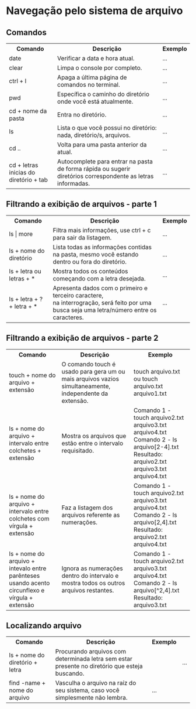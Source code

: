 <h1> Navegação pelo sistema de arquivo </h1>

<h2> Comandos </h2>

<div align="center">
    <table>
    <tr>
        <th> Comando </th>
        <th> Descrição </th>
        <th> Exemplo </th>
    </tr>
    <tr>
        <td> date </td>
        <td> Verificar a data e hora atual. </td>
        <td> ... </td>
    </tr>
    <tr>
        <td> clear </td>
        <td> Limpa o console por completo. </td>
        <td> ... </td>
    </tr>
    <tr>
        <td> ctrl + l </td>
        <td> Apaga a última página de comandos no terminal. </td>
        <td> ... </td>
    <tr>
        <td> pwd </td>
        <td> Específica o caminho do diretório onde você está atualmente. </td>
        <td> ... </td>
    </tr>
    <tr>
        <td> cd + nome da pasta </td>
        <td> Entra no diretório. 
        <td> ... </td>
    </td>
    <tr>
        <td> ls </td>
        <td> Lista o que você possui no diretório: nada, diretório/s, arquivos. </td>
        <td> ... </td>
    </tr>
    <tr>
        <td> cd .. </td>
        <td> Volta para uma pasta anterior da atual.
        <td> ... </td>
    </tr>
    <tr>
        <td> cd + letras inicias do diretório + tab </td>
        <td> Autocomplete para entrar na pasta de forma rápida ou sugerir diretórios correspondente as letras informadas. </td>
        <td> ... </td>
    </tr>
    </table>
</div>

<h2> Filtrando a exibição de arquivos - parte 1 </h2>

<div align="center">
    <table>
        <tr>
            <th> Comando </th>
            <th> Descrição </th>
            <th> Exemplo </th>
        </tr>
        <tr>
            <td> ls | more </td>
            <td> Filtra mais informações, use ctrl + c para sair da listagem. </td>
            <td> ... </td>
        </tr>
        <tr>
            <td> ls + nome do diretório </td>
            <td> Lista todas as informações contidas na pasta, mesmo você estando dentro ou fora do diretório. </td>
            <td> ... </td>
        </tr>
        <tr>
            <td> ls + letra ou letras + * </td>
            <td> Mostra todos os conteúdos começando com a letra desejada. </td>
            <td> ... </td>
        </tr>
        <tr>
            <td> ls + letra + ? + letra + * </td>
            <td> Apresenta dados com o primeiro e terceiro caractere, <br> na interrogração, será feito por uma busca seja uma letra/número entre os caracteres. </td>
            <td> ... </td>
        </tr>
    </table>
</div>

<h2> Filtrando a exibição de arquivos - parte 2 </h2>

<div align="center">
    <table>
        <tr>
            <th> Comando </th>
            <th> Descrição </th>
            <th> Exemplo </th>
        </tr>
        <tr>
            <td> touch + nome do arquivo + extensão </td>
            <td> O comando touch é usado para gera um ou mais arquivos vazios simultaneamente, independente da extensão. </td>
            <td> touch arquivo.txt ou touch arquivo.txt arquivo1.txt </td>
        </tr>
        <tr>
            <td> ls + nome do arquivo + intervalo entre colchetes + extensão </td>
            <td> Mostra os arquivos que estão entre o intervalo requisitado. </td>
            <td> Comando 1 - touch arquivo2.txt arquivo3.txt arquivo4.txt <br>
            Comando 2 - ls arquivo[2-4].txt <br>
            Resultado: arquivo2.txt arquivo3.txt arquivo4.txt </td>
            </td>
        </tr>
        <tr>
            <td> ls + nome do arquivo + intervalo entre colchetes com vírgula + extensão </td>
            <td> Faz a listagem dos arquivos referente as numerações. </td>
            <td> Comando 1 - touch arquivo2.txt arquivo3.txt arquivo4.txt <br>
            Comando 2 - ls arquivo[2,4].txt <br>
            Resultado: arquivo2.txt arquivo4.txt </td>
        </tr>
        <tr>
            <td> ls + nome do arquivo + intevalo entre parênteses usando acento circunflexo e vírgula + extensão </td>
            <td> Ignora as numerações dentro do intervalo e mostra todos os outros arquivos restantes. </td>
            <td> Comando 1 - touch arquivo2.txt arquivo3.txt arquivo4.txt <br>
            Comando 2 - ls arquivo[^2,4].txt <br>
            Resultado: arquivo3.txt </td>
        </tr>
    </table>
</div>

<h2> Localizando arquivo </h2>

<div align="center">
    <table>
        <tr>
            <th> Comando </th>
            <th> Descrição </th>
            <th> Exemplo </th>
        </tr>
        <tr>
            <td> ls + nome do diretório + letra </td>
            <td> Procurando arquivos com determinada letra sem estar presente no diretório que esteja buscando. <td>
            <td> ... </td>
        </tr>
        <tr>
            <td> find -name + nome do arquivo </td> 
            <td> Vasculha o arquivo na raíz do seu sistema, caso você simplesmente não lembra. </td>
            <td> ... </td>
        </tr>
    </table>
</div>